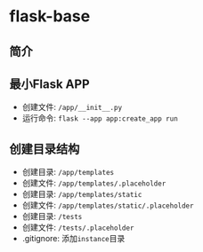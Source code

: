 # flask-base

## 简介

## 最小Flask APP
* 创建文件: `/app/__init__.py`
* 运行命令: `flask --app app:create_app run`

## 创建目录结构
* 创建目录: `/app/templates`
* 创建文件: `/app/templates/.placeholder`
* 创建目录: `/app/templates/static`
* 创建文件: `/app/templates/static/.placeholder`
* 创建目录: `/tests`
* 创建文件: `/tests/.placeholder`
* .gitignore: 添加`instance`目录